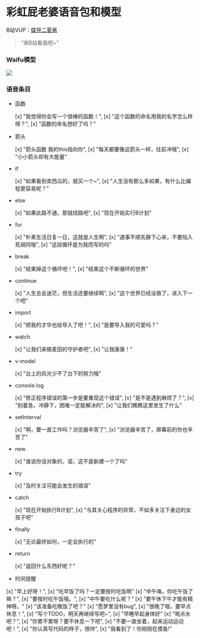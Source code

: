 # 彩虹屁老婆语音包和模型

B站VUP：[碟导二夏酱](https://space.bilibili.com/11879727/)

> “来B站看我吧~”



### Waifu模型

![](https://s1.ax1x.com/2020/09/20/woNLkD.gif)



### 语音条目

- 函数

  [x] "我觉得你会写一个很棒的函数！",
  [x] "这个函数的命名用我的名字怎么样呀？",
  [x] "函数的命名想好了吗？"

- 箭头

  [x] "箭头函数 我的this指向你",
  [x] "每天都要像这箭头一样，往前冲哦",
  [x] "小小箭头却有大能量"

- if

  [x] "如果看到卖西瓜的，就买一个~",
  [x] "人生没有那么多如果，有什么比编程更容易呢？"

- else

  [x] "如果此路不通，那就绕路吧",
  [x] "现在开始实行B计划"

- for

  [x] "朴素生活日复一日，这就是人生啊",
  [x] "遇事不顺先静下心来，不要陷入死胡同哦",
  [x] "这段循环是为我而写的吗"

- break

  [x] "结束掉这个循环吧！",
  [x] "结束这个不断循环的世界"

- continue

  [x] "人生总会迷茫，但生活还要继续啊",
  [x] "这个世界已经没救了，进入下一个吧"

- import

  [x] "把我的才华也给导入了吧！",
  [x] "是要导入我的可爱吗？"

- watch

  [x] "让我们来做麦田的守护者吧",
  [x] "让我康康！"

- v-model

  [x] "台上的风光少不了台下的努力哦"

- console.log

  [x] "修正程序错误的第一步是要重现这个错误",
  [x] "是不是遇到麻烦了？",
  [x] "别着急，冷静下，困难一定能解决的",
  [x] "让我们瞧瞧这里发生了什么"

- setInterval

  [x] "啊，要一直工作吗？浏览器辛苦了",
  [x] "浏览器辛苦了，屏幕前的你也辛苦了"

- new

  [x] "谁说你没对象的，诺，这不是新建一个了吗"

- try

  [x] "及时关注可能会发生的错误"

- catch

  [x] "现在开始执行B计划",
  [x] "与其关心程序的异常，不如多关注下身边的女孩子吧"

- finally

  [x] "无论最终如何，一定会执行的"

- return

  [x] "返回什么东西好呢？"



-  时间提醒

  [x] "早上好呀！",
  [x] "吃早饭了吗？一定要按时吃饭啊"
  [x] "中午咯，你吃午饭了嘛？",
  [x] "要按时吃午饭哦。",
  [x] "中午要吃什么呢？"
  [x] "要午休下午才能有精神呀。"
  [x] "该准备吃晚饭了吧？"
  [x] "愿梦里没有bug",
  [x] "很晚了哦，要早点休息！",
  [x] "写个TODO，明天再继续写吧~",
  [x] "早睡早起身体好"
  [x] "喝点水吧？",
  [x] "你累不累呀？要不休息一下吧",
  [x] "不要一直坐着，起来运动运动吧！",
  [x] "你认真写代码的样子，很帅",
  [x] "我看到了！你刚刚在摸鱼!"



